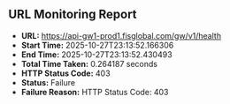 ## URL Monitoring Report

- **URL:** https://api-gw1-prod1.fisglobal.com/gw/v1/health
- **Start Time:** 2025-10-27T23:13:52.166306
- **End Time:** 2025-10-27T23:13:52.430493
- **Total Time Taken:** 0.264187 seconds
- **HTTP Status Code:** 403
- **Status:** Failure
- **Failure Reason:** HTTP Status Code: 403
